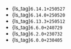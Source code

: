 - {ls_tag}`6.14.1+250527`
- {ls_tag}`6.14.0+250520`
- {ls_tag}`6.13.3+250512`
- {ls_tag}`6.6.0+240729`
- {ls_tag}`6.2.0+230732`
- {ls_tag}`6.0.0+230405`
